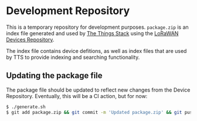 # Development Repository

This is a temporary repository for development purposes. `package.zip` is an index file generated and used by [The Things Stack](https://github.com/TheThingsNetwork/lorawan-stack) using the [LoRaWAN Devices Repository](https://github.com/TheThingsNetwork/lorawan-devices).

The index file contains device defitions, as well as index files that are used by TTS to provide indexing and searching functionality.

## Updating the package file

The package file should be updated to reflect new changes from the Device Repository. Eventually, this will be a CI action, but for now:

```bash
$ ./generate.sh
$ git add package.zip && git commit -m 'Updated package.zip' && git push
```

